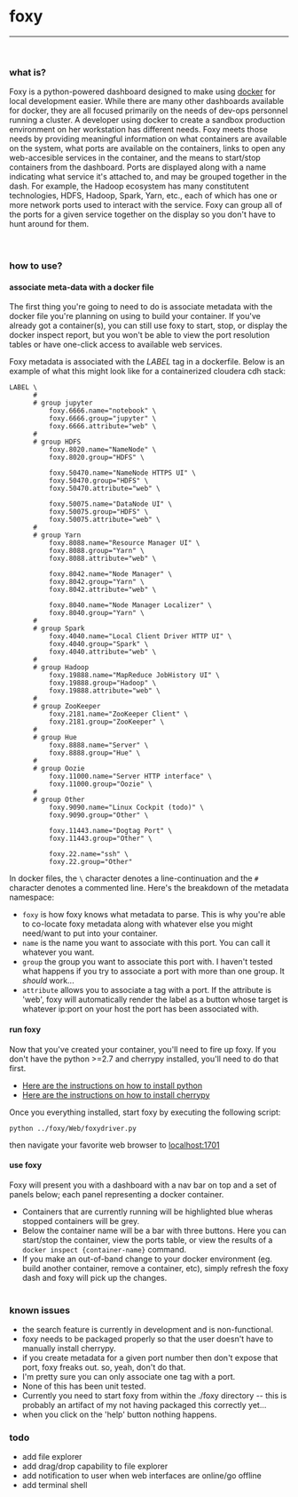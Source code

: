 # foxy
---
<br>


### what is? 

Foxy is a python-powered dashboard designed to make using [docker](https://www.docker.com) for local development easier. While there are many other dashboards available for docker, they are all focused primarily on the needs of dev-ops personnel running a cluster. A developer using docker to create a sandbox production environment on her workstation has different needs. Foxy meets those needs by providing meaningful information on what containers are available on the system, what ports are available on the containers, links to open any web-accesible services in the container, and the means to start/stop containers from the dashboard. Ports are displayed along with a name indicating what service it's attached to, and may be grouped together in the dash. For example, the Hadoop ecosystem has many constitutent technologies, HDFS, Hadoop, Spark, Yarn, etc., each of which has one or more network ports used to interact with the service. Foxy can group all of the ports for a given service together on the display so you don't have to hunt around for them.  
<br><br>

### how to use? 


#### associate meta-data with a docker file

The first thing you're going to need to do is associate metadata with the docker file you're planning on using to build your container. If you've already got a container(s), you can still use foxy to start, stop, or display the docker inspect report, but you won't be able to view the port resolution tables or have one-click access to available web services. 

Foxy metadata is associated with the *LABEL* tag in a dockerfile. Below is an example of what this might look like for a containerized cloudera cdh stack:

```
LABEL \
      #
      # group jupyter
          foxy.6666.name="notebook" \
          foxy.6666.group="jupyter" \
          foxy.6666.attribute="web" \
      #
      # group HDFS
          foxy.8020.name="NameNode" \
          foxy.8020.group="HDFS" \
      
          foxy.50470.name="NameNode HTTPS UI" \
          foxy.50470.group="HDFS" \
          foxy.50470.attribute="web" \
      
          foxy.50075.name="DataNode UI" \
          foxy.50075.group="HDFS" \
          foxy.50075.attribute="web" \
      #
      # group Yarn
          foxy.8088.name="Resource Manager UI" \
          foxy.8088.group="Yarn" \
          foxy.8088.attribute="web" \
      
          foxy.8042.name="Node Manager" \
          foxy.8042.group="Yarn" \
          foxy.8042.attribute="web" \
      
          foxy.8040.name="Node Manager Localizer" \
          foxy.8040.group="Yarn" \
      #    
      # group Spark
          foxy.4040.name="Local Client Driver HTTP UI" \
          foxy.4040.group="Spark" \
          foxy.4040.attribute="web" \
      #
      # group Hadoop
          foxy.19888.name="MapReduce JobHistory UI" \
          foxy.19888.group="Hadoop" \
          foxy.19888.attribute="web" \
      #
      # group ZooKeeper
          foxy.2181.name="ZooKeeper Client" \
          foxy.2181.group="ZooKeeper" \
      #
      # group Hue
          foxy.8888.name="Server" \
          foxy.8888.group="Hue" \
      #      
      # group Oozie
          foxy.11000.name="Server HTTP interface" \
          foxy.11000.group="Oozie" \
      #   
      # group Other
          foxy.9090.name="Linux Cockpit (todo)" \
          foxy.9090.group="Other" \
       
          foxy.11443.name="Dogtag Port" \
          foxy.11443.group="Other" \
       
          foxy.22.name="ssh" \
          foxy.22.group="Other" 
```
   
In docker files, the ```\``` character denotes a line-continuation and the ```#``` character denotes a commented line. Here's the breakdown of the metadata namespace:

* ```foxy``` is how foxy knows what metadata to parse. This is why you're able to co-locate foxy metadata along with whatever else you might need/want to put into your container. 
* ```name``` is the name you want to associate with this port. You can call it whatever you want.
* ```group``` the group you want to associate this port with. I haven't tested what happens if you try to associate a port with more than one group. It *should* work...
* ```attribute``` allows you to associate a tag with a port. If the attribute is 'web', foxy will automatically render the label as a button whose target is whatever ip:port on your host the port has been associated with. 



#### run foxy
Now that you've created your container, you'll need to fire up foxy. If you don't have the python >=2.7 and cherrypy installed, you'll need to do that first. 

* [Here are the instructions on how to install python](https://www.python.org/downloads/)
* [Here are the instructions on how to install cherrypy](http://docs.cherrypy.org/en/latest/install.html)

Once you everything installed, start foxy by executing the following script:
```
python ../foxy/Web/foxydriver.py
```
then navigate your favorite web browser to [localhost:1701](localhost:1701)

#### use foxy
Foxy will present you with a dashboard with a nav bar on top and a set of panels below; each panel representing a docker container. 

* Containers that are currently running will be highlighted blue wheras stopped containers will be grey.
* Below the container name will be a bar with three buttons. Here you can start/stop the container, view the ports table, or view the results of a ```docker inspect {container-name}``` command.
* If you make an out-of-band change to your docker environment (eg. build another container, remove a container, etc), simply refresh the foxy dash and foxy will pick up the changes. 
<br><br>

### known issues
* the search feature is currently in development and is non-functional.
* foxy needs to be packaged properly so that the user doesn't have to manually install cherrypy.
* if you create metadata for a given port number then don't expose that port, foxy freaks out. so, yeah, don't do that. 
* I'm pretty sure you can only associate one tag with a port.
* None of this has been unit tested.
* Currently you need to start foxy from within the ./foxy directory -- this is probably an artifact of my not having packaged this correctly yet... 
* when you click on the 'help' button nothing happens.

### todo
* add file explorer
* add drag/drop capability to file explorer
* add notification to user when web interfaces are online/go offline 
* add terminal shell


